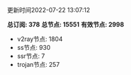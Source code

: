 更新时间2022-07-22 13:07:12

**总订阅: 378**
**总节点: 15551**
**有效节点: 2998**
- v2ray节点: 1804
- ss节点: 930
- ssr节点: 7
- trojan节点: 257

